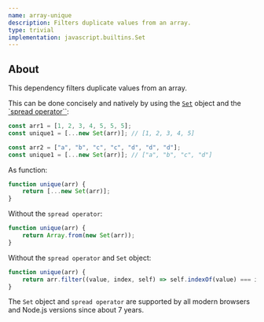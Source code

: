 ```yaml
---
name: array-unique
description: Filters duplicate values from an array.
type: trivial
implementation: javascript.builtins.Set
---
```


## About

This dependency filters duplicate values from an array.

This can be done concisely and natively by using the [`Set`](https://developer.mozilla.org/en-US/docs/Web/JavaScript/Reference/Global_Objects/Set) object and the [`spread operator``](https://developer.mozilla.org/en-US/docs/Web/JavaScript/Reference/Operators/Spread_syntax):

```js
const arr1 = [1, 2, 3, 4, 5, 5, 5];
const unique1 = [...new Set(arr)]; // [1, 2, 3, 4, 5]

const arr2 = ["a", "b", "c", "c", "d", "d", "d"];
const unique1 = [...new Set(arr)]; // ["a", "b", "c", "d"]
```

As function:

```js
function unique(arr) {
    return [...new Set(arr)];
}
```

Without the `spread operator`:

```js
function unique(arr) {
    return Array.from(new Set(arr));
}
```

Without the `spread operator` and `Set` object:

```js
function unique(arr) {
    return arr.filter((value, index, self) => self.indexOf(value) === index);
}
```

The `Set` object and `spread operator` are supported by all modern browsers and Node.js versions since about 7 years.
